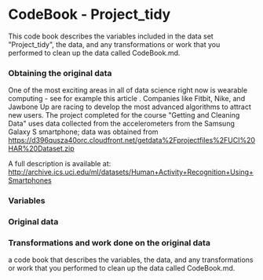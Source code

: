 #  CodeBook - Project_tidy


This code book describes the variables included in the data set "Project_tidy", the data, and any transformations or work that you performed to clean up the data called CodeBook.md. 



 
###  Obtaining the original data

One of the most exciting areas in all of data science right now is wearable computing - see for example this article . Companies like Fitbit, Nike, and Jawbone Up are racing to develop the most advanced algorithms to attract new users. The project completed for the course "Getting and Cleaning Data" uses data collected from the accelerometers from the Samsung Galaxy S smartphone; data was obtained from https://d396qusza40orc.cloudfront.net/getdata%2Fprojectfiles%2FUCI%20HAR%20Dataset.zip 

A full description is available at: http://archive.ics.uci.edu/ml/datasets/Human+Activity+Recognition+Using+Smartphones


### Variables


### Original data



### Transformations and work done on the original data
 a code book that describes the variables, the data, and any transformations or work that you performed to clean up the data called CodeBook.md. 
 
 


 
